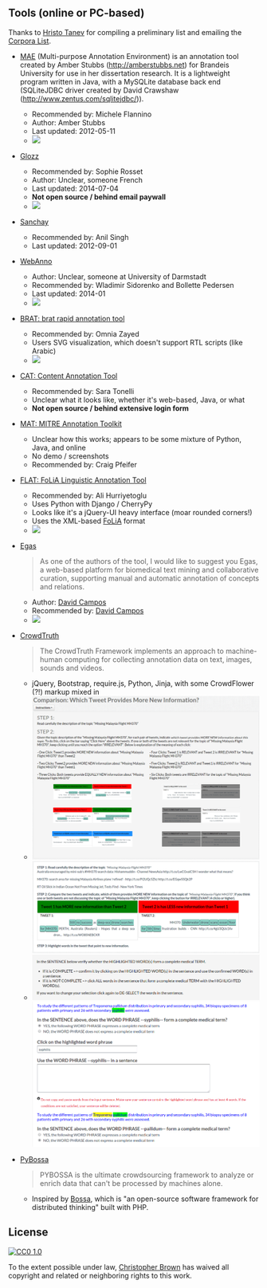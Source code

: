 ## Tools (online or PC-based)

Thanks to [Hristo Tanev](mailto:htanev@yahoo.co.uk) for compiling a preliminary list and emailing the [Corpora List](mailto:corpora@hd.uib.no).

* [MAE](https://code.google.com/p/mae-annotation/) (Multi-purpose Annotation Environment) is an annotation tool created by Amber Stubbs (http://amberstubbs.net) for Brandeis University for use in her dissertation research. It is a lightweight program written in Java, with a MySQLite database back end (SQLiteJDBC driver created by David Crawshaw (http://www.zentus.com/sqlitejdbc/)).
  - Recommended by: Michele Flannino
  - Author: Amber Stubbs
  - Last updated: 2012-05-11
  - <img src="img/mae-01.png">

* [Glozz](http://www.glozz.org/)
  - Recommended by: Sophie Rosset
  - Author: Unclear, someone French
  - Last updated: 2014-07-04
  - **Not open source / behind email paywall**
  - <img src="img/glozz-01.jpg">

* [Sanchay](http://sanchay.co.in)
  - Recommended by: Anil Singh
  - Last updated: 2012-09-01

* [WebAnno](https://webanno.github.io/webanno/)
  - Author: Unclear, someone at University of Darmstadt
  - Recommended by: Wladimir Sidorenko and Bollette Pedersen
  - Last updated: 2014-01
  - <img src="img/webanno-01.png">

* [BRAT: brat rapid annotation tool](http://brat.nlplab.org/)
  - Recommended by: Omnia Zayed
  - Users SVG visualization, which doesn't support RTL scripts (like Arabic)
  - <img src="img/brat-01.png">

* [CAT: Content Annotation Tool](https://dh.fbk.eu/resources/cat-content-annotation-tool)
  - Recommended by: Sara Tonelli
  - Unclear what it looks like, whether it's web-based, Java, or what
  - **Not open source / behind extensive login form**

* [MAT: MITRE Annotation Toolkit](http://mat-annotation.sourceforge.net/)
  - Unclear how this works; appears to be some mixture of Python, Java, and online
  - No demo / screenshots
  - Recommended by: Craig Pfeifer

* [FLAT: FoLiA Linguistic Annotation Tool](https://github.com/proycon/flat)
  - Recommended by: Ali Hurriyetoglu
  - Uses Python with Django / CherryPy
  - Looks like it's a jQuery-UI heavy interface (moar rounded corners!)
  - Uses the XML-based [FoLiA](http://proycon.github.io/folia/) format
  - <img src="img/flat-01.png">

* [Egas](http://bioinformatics.ua.pt/egas/)
  > As one of the authors of the tool, I would like to suggest you Egas, a web-based platform for biomedical text mining and collaborative curation, supporting manual and automatic annotation of concepts and relations.
  - Author: [David Campos](mailto:david.campos@ua.pt)
  - Recommended by: [David Campos](mailto:david.campos@ua.pt)
  - <img src="img/egas-01.png">

* [CrowdTruth](https://github.com/CrowdTruth/CrowdTruth)
  > The CrowdTruth Framework implements an approach to machine-human computing for collecting annotation data on text, images, sounds and videos.
  - jQuery, Bootstrap, require.js, Python, Jinja, with some CrowdFlower (?!) markup mixed in
  - [<img src="img/crowdtruth-novelty-01.png"> <img src="img/crowdtruth-novelty-02.png">](https://github.com/CrowdTruth/CrowdTruth/wiki/Tweets-Novelty-Ranking)
  - [<img src="img/crowdtruth-fact-01.png"> <img src="img/crowdtruth-fact-02.png">](https://github.com/CrowdTruth/CrowdTruth/wiki/Medical-Factors)

* [PyBossa](http://pybossa.com/)
  > PYBOSSA is the ultimate crowdsourcing framework to analyze or enrich data that can't be processed by machines alone.
  - Inspired by [Bossa](https://boinc.berkeley.edu/trac/wiki/BossaIntro), which is "an open-source software framework for distributed thinking" built with PHP.

## License

[![CC0 1.0](https://chbrown.github.io/licenses/CC0/0-public-domain.png)](https://creativecommons.org/publicdomain/zero/1.0/)

To the extent possible under law, [Christopher Brown](https://github.com/chbrown) has waived all copyright and related or neighboring rights to this work.
